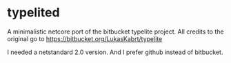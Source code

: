 # typelited
A minimalistic netcore port of the bitbucket typelite project. All credits to the original go to https://bitbucket.org/LukasKabrt/typelite

I needed a netstandard 2.0 version. And I prefer github instead of bitbucket.
